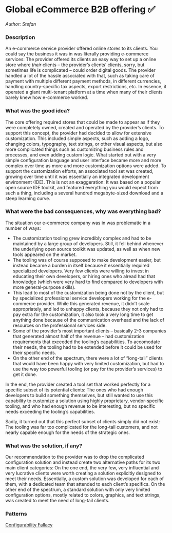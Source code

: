 # Global eCommerce B2B offering ✅
*Author: Stefan*
 
### Description

An e-commerce service provider offered online stores to its clients. You could say the business it was in was literally providing e-commerce services: The provider offered its clients an easy way to set up a online store where *their* clients – the provider’s clients’ clients, sorry, but sometimes life is complicated – could order digital goods. The provider handled a lot of the hassle associated with that, such as taking care of payment with multiple different payment methods, in different currencies, handling country-specific tax aspects, export restrictions, etc. In essence, it operated a giant multi-tenant platform at a time when many of their clients barely knew how e-commerce worked.

### What was the good idea?

The core offering required stores that could be made to appear as if they were completely owned, created and operated by the provider’s clients. To support this concept, the provider had decided to allow for extensive customization. This included simple aspects, such as adding a logo, changing colors, typography, text strings, or other visual aspects, but also more complicated things such as customizing business rules and processes, and even adding custom logic. What started out with a very simple configuration language and user interface became more and more complex over time as more and more customization options were added.
To support the customization efforts, an associated tool set was created, growing over time until it was essentially an integrated development environment (IDE). This is not an exaggeration: It was based on a popular open source IDE toolkit, and featured everything you would expect from such a thing, including a several hundred megabyte-sized download and a steep learning curve.

### What were the bad consequences, why was everything bad?

The situation our e-commerce company was in was problematic in a number of ways:

* The customization tooling grew incredibly complex and had to be maintained by a large group of developers. Still, it fell behind whenever the underlying open source toolkit was updated, as well as when new tools appeared on the market.
* The tooling was of course supposed to make development easier, but instead became a burden in itself because it essentially required specialized developers. Very few clients were willing to invest in educating their own developers, or hiring ones who alread had that knowledge (which were very hard to find compared to developers with more general-purpose skills).
* This lead to most of the customization being done not by the client, but by specialized professional service developers working for the e-commerce provider. While this generated revenue, it didn’t scale appropriately, and led to unhappy clients, because they not only had to pay extra for the customization, it also took a very long time to get anything done because of the communication overhead and the lack of resources on the professional services side.
* Some of the provider’s most important clients – basically 2-3 companies that generated almost half of the revenue – had customization requirements that exceeded the tooling’s capabilities. To accomodate their needs, the tooling had to be extended before it could be used for their specific needs.
* On the other end of the spectrum, there were a lot of “long-tail” clients that would have been happy with very limited customization, but had to use the way too powerful tooling (or pay for the provider’s services) to get it done.

In the end, the provider created a tool set that worked perfectly for a specific subset of its potential clients: The ones who had enough developers to build something themselves, but still wanted to use this capability to customize a solution using highly proprietary, vendor-specific tooling, and who had enough revenue to be interesting, but no specific needs exceeding the tooling’s capabilities. 

Sadly, it turned out that this perfect subset of clients simply did not exist: The tooling was far too complicated for the long-tail customers, and not nearly capable enough for the needs of the strategic ones.

### What was the solution, if any?

Our recommendation to the provider was to drop the complicated configuration solution and instead create two alternative paths for its two main client categories: On the one end, the very few, very influential and very lucrative clients were worth creating a solution explicitly designed to meet their needs. Essentially, a custom solution was developed for each of them, with a dedicated team that attended to each client’s specifics. On the other end of the spectrum, a standard solution with only very limited configuration options, mostly related to colors, graphics, and text strings, was created to meet the need of long-tail clients.

### Patterns

[Configurability Fallacy](../patterns/configurability_fallacy.md)
